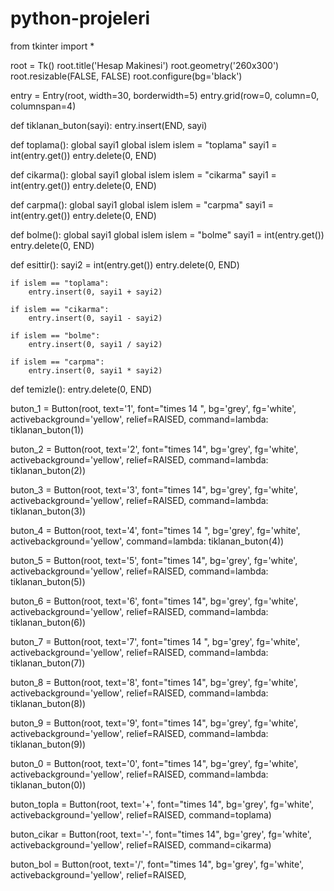 # python-projeleri
from tkinter import *

root = Tk()
root.title('Hesap Makinesi')
root.geometry('260x300')
root.resizable(FALSE, FALSE)
root.configure(bg='black')

entry = Entry(root, width=30, borderwidth=5)
entry.grid(row=0, column=0, columnspan=4)


def tiklanan_buton(sayi):
    entry.insert(END, sayi)


def toplama():
    global sayi1
    global islem
    islem = "toplama"
    sayi1 = int(entry.get())
    entry.delete(0, END)


def cikarma():
    global sayi1
    global islem
    islem = "cikarma"
    sayi1 = int(entry.get())
    entry.delete(0, END)


def carpma():
    global sayi1
    global islem
    islem = "carpma"
    sayi1 = int(entry.get())
    entry.delete(0, END)


def bolme():
    global sayi1
    global islem
    islem = "bolme"
    sayi1 = int(entry.get())
    entry.delete(0, END)


def esittir():
    sayi2 = int(entry.get())
    entry.delete(0, END)

    if islem == "toplama":
        entry.insert(0, sayi1 + sayi2)

    if islem == "cikarma":
        entry.insert(0, sayi1 - sayi2)

    if islem == "bolme":
        entry.insert(0, sayi1 / sayi2)

    if islem == "carpma":
        entry.insert(0, sayi1 * sayi2)


def temizle():
    entry.delete(0, END)


buton_1 = Button(root, text='1', font="times 14 ", bg='grey',
                 fg='white', activebackground='yellow',
                 relief=RAISED,
                 command=lambda: tiklanan_buton(1))

buton_2 = Button(root, text='2', font="times 14", bg='grey',
                 fg='white', activebackground='yellow',
                 relief=RAISED,
                 command=lambda: tiklanan_buton(2))

buton_3 = Button(root, text='3', font="times 14", bg='grey',
                 fg='white', activebackground='yellow',
                 relief=RAISED,
                 command=lambda: tiklanan_buton(3))

buton_4 = Button(root, text='4', font="times 14 ", bg='grey',
                 fg='white', activebackground='yellow',
                 command=lambda: tiklanan_buton(4))

buton_5 = Button(root, text='5', font="times 14", bg='grey',
                 fg='white', activebackground='yellow',
                 relief=RAISED,
                 command=lambda: tiklanan_buton(5))

buton_6 = Button(root, text='6', font="times 14", bg='grey',
                 fg='white', activebackground='yellow',
                 relief=RAISED,
                 command=lambda: tiklanan_buton(6))

buton_7 = Button(root, text='7', font="times 14 ", bg='grey',
                 fg='white', activebackground='yellow',
                 relief=RAISED,
                 command=lambda: tiklanan_buton(7))

buton_8 = Button(root, text='8', font="times 14", bg='grey',
                 fg='white', activebackground='yellow',
                 relief=RAISED,
                 command=lambda: tiklanan_buton(8))

buton_9 = Button(root, text='9', font="times 14", bg='grey',
                 fg='white', activebackground='yellow',
                 relief=RAISED,
                 command=lambda: tiklanan_buton(9))

buton_0 = Button(root, text='0', font="times 14", bg='grey',
                 fg='white', activebackground='yellow',
                 relief=RAISED,
                 command=lambda: tiklanan_buton(0))

buton_topla = Button(root, text='+', font="times 14", bg='grey',
                     fg='white', activebackground='yellow',
                     relief=RAISED,
                     command=toplama)

buton_cikar = Button(root, text='-', font="times 14", bg='grey',
                     fg='white', activebackground='yellow',
                     relief=RAISED,
                     command=cikarma)

buton_bol = Button(root, text='/', font="times 14", bg='grey',
                   fg='white', activebackground='yellow',
                   relief=RAISED,

